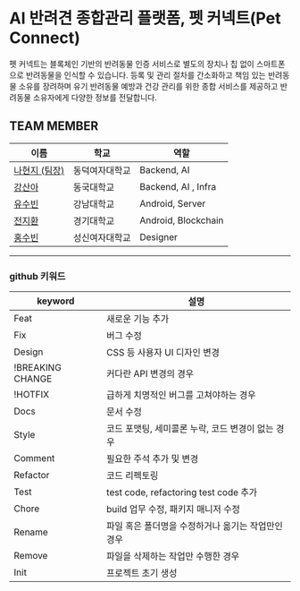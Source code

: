# AI 반려견 종합관리 플랫폼, 펫 커넥트(Pet Connect)
펫 커넥트는 블록체인 기반의 반려동물 인증 서비스로 별도의 장치나 칩 없이 스마트폰으로 반려동물을 인식할 수 있습니다. 등록 및 관리 절차를 간소화하고 책임 있는 반려동물 소유를 장려하며 유기 반려동물 예방과 건강 관리를 위한 종합 서비스를 제공하고 반려동물 소유자에게 다양한 정보를 전달합니다.


## TEAM MEMBER
|이름|학교|역할|
|----|---|---|
|[나현지 (팀장)](dev.hyeonji@gmail.com)|동덕여자대학교|Backend, AI|
|[강산아](https://github.com/gsandoo)|동국대학교|Backend, AI , Infra|
|[유수빈](yusubin288@gmail.com)|강남대학교|Android, Server|
|[전지환](wlghks1599@gmail.com)|경기대학교|Android, Blockchain|
|[홍수빈]()|성신여자대학교|Designer|


--------------------------------------------------------------------------------------------
  ### github 키워드

|keyword|설명|
|----|---|
|Feat|새로운 기능 추가|
|Fix|버그 수정|
|Design|CSS 등 사용자 UI 디자인 변경|
|!BREAKING CHANGE|커다란 API 변경의 경우|
|!HOTFIX|급하게 치명적인 버그를 고쳐야하는 경우|
|Docs|문서 수정|
|Style|코드 포맷팅, 세미콜론 누락, 코드 변경이 없는 경우|
|Comment|필요한 주석 추가 및 변경|
|Refactor|코드 리펙토링|
|Test|test code, refactoring test code 추가|
|Chore|build 업무 수정, 패키지 매니저 수정|
|Rename|파일 혹은 폴더명을 수정하거나 옮기는 작업만인 경우|
|Remove|파일을 삭제하는 작업만 수행한 경우|
|Init|프로젝트 초기 생성|
